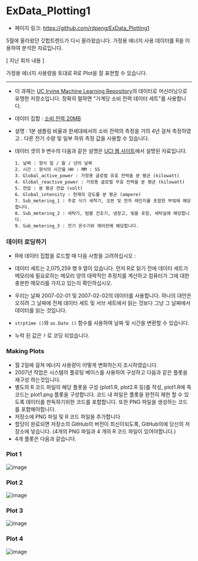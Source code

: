 # ExData_Plotting1

- 페이지 링크: https://github.com/rdpeng/ExData_Plotting1

5월에 올라왔던 깃헙트렌드가 다시 올라왔습니다.
가정용 에너지 사용 데이터를 R을 이용하여 분석한 자료입니다.



[ 지난 회차 내용 ]

가정용 에너지 사용량을 토대로 R로 Plot을 잘 표현할 수 있습니다. 

---------------------------------------------------------------------------


- 이 과제는 [UC Irvine Machine Learning Repository](http://archive.ics.uci.edu/ml/],할당은)의 데이터로 머신러닝으로 유명한 저장소입니다. 정확히 말하면 "가계당 소비 전력 데이터 세트"를 사용합니다.

- 데이터 집합 : [소비 전력 20MB](https://d396qusza40orc.cloudfront.net/exdata%2Fdata%2Fhousehold_power_consumption.zip)

- 설명 : 1분 샘플링 비율과 한세대에서의 소비 전력의 측정을 거의 4년 걸쳐 측정하였고 . 다른 전기 수량 및 일부 하위 측정 값을 사용할 수 있습니다.

- 데이터 셋의 9 변수의 다음과 같은 설명은 [UCI 웹 사이트](https://archive.ics.uci.edu/ml/datasets/Individual+household+electric+power+consumption)에서 설명된 자료입니다. 

    ```
    1. 날짜 : 형식 일 / 월 / 년의 날짜
    2. 시간 : 형식의 시간을 HH : MM : SS
    3. Global_active_power : 가정용 글로벌 유효 전력을 분 평균 (kilowatt)
    4. Global_reactive_power : 가정용 글로벌 무효 전력을 분 평균 (kilowatt)
    5. 전압 : 분 평균 전압 (volt)
    6. Global_intensity : 현재의 강도를 분 평균 (ampere)
    7. Sub_metering_1 : 주로 식기 세척기, 오븐 및 전자 레인지를 포함한 부엌에 해당합니다.
    8. Sub_metering_2 : 세탁기, 텀블 건조기, 냉장고, 빛을 포함, 세탁실에 해당합니다.
    9. Sub_metering_3 : 전기 온수기와 에어컨에 해당합니다. 
    ```

### 데이터 로딩하기 

- R에 데이터 집합을 로드할 때 다음 사항을 고려하십시오 :

-  데이터 세트는 2,075,259 행 9 열이 있습니다. 먼저 R로 읽기 전에 데이터 세트가 메모리에 필요로하는 메모리 양의 대략적인 추정치를 계산하고 컴퓨터가 그에 대한 충분한 메모리를 가지고 있는지 확인하십시오.

- 우리는 날짜 2007-02-01 및 2007-02-02의 데이터를 사용합니다. 하나의 대안은 오히려 그 날짜에 전체 데이터 세트 및 서브 세트에서 읽는 것보다 그냥 그 날짜에서 데이터를 읽는 것입니다.

- `strptime ()`와 `as.Date ()` 함수를 사용하여 날짜 및 시간을 변환할 수 있습니다.

- 누락 된 값은 `?` 로 코딩 되었습니다.


### Making Plots

- 월 2일에 걸쳐 에너지 사용량이 어떻게 변화하는지 조시하였습니다. 
- 2007년 작업은 시스템의 플로팅 베이스를 사용하여 구성하고 다음과 같은 플롯을 재구성 하는것입니다. 
- 별도의 R 코드 파일의 해당 플롯을 구성 (plot1.R, plot2.R 등)를 작성, plot1.R에 즉 코드는 plot1.png 플롯을 구성합니다. 코드 내 파일은 플롯을 완전히 재현 할 수 있도록 데이터를 판독하기위한 코드를 포함합니다. 또한 PNG 파일을 생성하는 코드를 포함해야합니다. 
- 저장소에 PNG 파일 및 R 코드 파일을 추가합니다
- 할당이 완료되면 저장소의 GitHub의 버전이 최신이되도록, GitHub의에 당신의 저장소에 넣습니다. (4개의 PNG 파일과 4 개의 R 코드 파일이 있어야합니다.)
- 4개 플롯은 다음과 같습니다.

### Plot 1

![image](https://raw.githubusercontent.com/TeamSEGO/github-trend-kr/master/img/014-05_unnamed-chunk-1.png)

### Plot 2

![image](https://raw.githubusercontent.com/TeamSEGO/github-trend-kr/master/img/014-05_unnamed-chunk-2.png)

### Plot 3

![image](https://raw.githubusercontent.com/TeamSEGO/github-trend-kr/master/img/014-05_unnamed-chunk-3.png)


### Plot 4

![image](https://raw.githubusercontent.com/TeamSEGO/github-trend-kr/master/img/014-05_unnamed-chunk-4.png)
